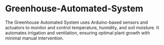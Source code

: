 # Greenhouse-Automated-System
The Greenhouse Automated System uses Arduino-based sensors and actuators to monitor and control temperature, humidity, and soil moisture. It automates irrigation and ventilation, ensuring optimal plant growth with minimal manual intervention.
